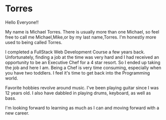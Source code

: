 # Torres
Hello Everyone!!

My name is Michael Torres. There is usually more than one Michael, so feel free to call me Michael,Mike,or by my last name,Torres. I'm honestly more used to being called Torres.

I completed a FullStack Web Development Course a few years back. Unfortunately, finding a job at the time was very hard and I had received an opportunity to be an Executive Chef for a 4 star resort. So I ended up taking the job and here I am. Being a Chef is very time consuming, especially when you have two toddlers. I feel it's time to get back into the Programming world.

Favorite hobbies revolve around music. I've been playing guitar since I was 12 years old. I also have dabbled in playing drums, keyboard, as well as bass.

I'm looking forward to learning as much as I can and moving forward with a new career.
